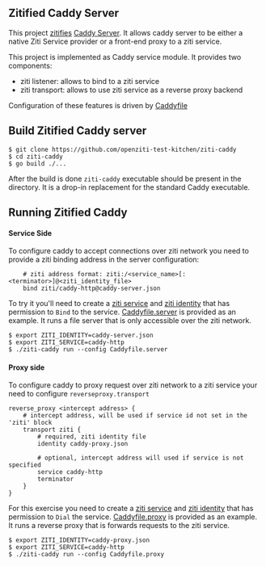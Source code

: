 Zitified Caddy Server
----

This project [zitifies](https://docs.openziti.io/docs/reference/glossary#zitification-zitified-zitify)
[Caddy Server](https://caddyserver.com/). It allows caddy server to be either 
a native Ziti Service provider or a front-end proxy to a ziti service.

This project is implemented as Caddy service module. It provides two components:
- ziti listener: allows to bind to a ziti service
- ziti transport: allows to use ziti service as a reverse proxy backend

Configuration of these features is driven by [Caddyfile](https://caddyserver.com/docs/caddyfile-tutorial)

## Build Zitified Caddy server
```
$ git clone https://github.com/openziti-test-kitchen/ziti-caddy
$ cd ziti-caddy
$ go build ./...
```
After the build is done `ziti-caddy` executable should be present in the directory. It is a drop-in replacement for
the standard Caddy executable.

## Running Zitified Caddy 

#### Service Side
To configure caddy to accept connections over ziti network you need to provide a ziti binding address
in the server configuration:
```
	# ziti address format: ziti:/<service_name>[:<terminator>]@<ziti_identity_file>
	bind ziti/caddy-http@caddy-server.json
```

To try it you'll need to create a [ziti service](https://docs.openziti.io/docs/learn/core-concepts/services/overview) 
and [ziti identity](https://docs.openziti.io/docs/learn/core-concepts/identities/overview) that has permission to `Bind`
to the service.
[Caddyfile.server](Caddyfile.server) is provided as an example. It runs a file server that is only accessible over the ziti network.
```
$ export ZITI_IDENTITY=caddy-server.json
$ export ZITI_SERVICE=caddy-http
$ ./ziti-caddy run --config Caddyfile.server
```

#### Proxy side
To configure caddy to proxy request over ziti network to a ziti service your need to configure `reverseproxy.transport`
```
reverse_proxy <intercept address> {
	# intercept address, will be used if service id not set in the 'ziti' block
	transport ziti {
		# required, ziti identity file
		identity caddy-proxy.json

		# optional, intercept address will used if service is not specified
		service caddy-http
		terminator 
	}
}
```

For this exercise you need to create a [ziti service](https://docs.openziti.io/docs/learn/core-concepts/services/overview)
and [ziti identity](https://docs.openziti.io/docs/learn/core-concepts/identities/overview) that has permission to `Dial` the service.
[Caddyfile.proxy](Caddyfile.proxy) is provided as an example. It runs a reverse proxy that is forwards requests to the ziti service.
```
$ export ZITI_IDENTITY=caddy-proxy.json
$ export ZITI_SERVICE=caddy-http
$ ./ziti-caddy run --config Caddyfile.proxy
```